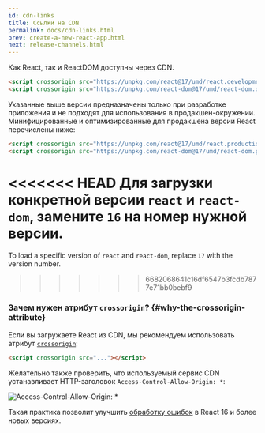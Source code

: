 ```yaml
---
id: cdn-links
title: Ссылки на CDN
permalink: docs/cdn-links.html
prev: create-a-new-react-app.html
next: release-channels.html
---
```


Как React, так и ReactDOM доступны через CDN.

```html
<script crossorigin src="https://unpkg.com/react@17/umd/react.development.js"></script>
<script crossorigin src="https://unpkg.com/react-dom@17/umd/react-dom.development.js"></script>
```

Указанные выше версии предназначены только при разработке приложения и не подходят для использования в продакшен-окружении. Минифицированные и оптимизированные для продакшена версии React перечислены ниже:

```html
<script crossorigin src="https://unpkg.com/react@17/umd/react.production.min.js"></script>
<script crossorigin src="https://unpkg.com/react-dom@17/umd/react-dom.production.min.js"></script>
```

<<<<<<< HEAD
Для загрузки конкретной версии `react` и `react-dom`, замените `16` на номер нужной версии.
=======
To load a specific version of `react` and `react-dom`, replace `17` with the version number.
>>>>>>> 6682068641c16df6547b3fcdb7877e71bb0bebf9

### Зачем нужен атрибут `crossorigin`? {#why-the-crossorigin-attribute}

Если вы загружаете React из CDN, мы рекомендуем использовать атрибут [`crossorigin`](https://developer.mozilla.org/ru/docs/Web/HTML/CORS_settings_attributes):

```html
<script crossorigin src="..."></script>
```

Желательно также проверить, что используемый сервис CDN устанавливает HTTP-заголовок `Access-Control-Allow-Origin: *`:

![Access-Control-Allow-Origin: *](../images/docs/cdn-cors-header.png)

Такая практика позволит улучшить [обработку ошибок](/blog/2017/07/26/error-handling-in-react-16.html) в React 16 и более новых версиях.
